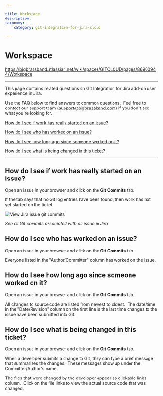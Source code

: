 ```yaml
---

title: Workspace
description:
taxonomy:
    category: git-integration-for-jira-cloud

---
```


# Workspace

<https://bigbrassband.atlassian.net/wiki/spaces/GITCLOUD/pages/86900944/Workspace>

* * *

This page contains related questions on Git Integration for Jira add-on user experience in Jira.

Use the FAQ below to find answers to common questions.  Feel free to contact our support team ([support@bigbrassband.com](mailto:support@bigbrassband.com?subject=Commits%20display%20issues%20-)) if you don't see what you're looking for.

[How do I see if work has really started on an issue?](#Workspace-seeworkstarted)

[How do I see who has worked on an issue?](#Workspace-seewhoworked)

[How do I see how long ago since someone worked on it?](#Workspace-seesinceworked)

[How do I see what is being changed in this ticket?](#Workspace-seerecentchanges)

  

* * *

  

## **How do I see if work has really started on an issue?**

Open an issue in your browser and click on the **Git Commits** tab.

If the tab says that no Git log entries have been found, then work has not yet started on the ticket.

![View Jira issue git commits](https://bigbrassband.com/images/bbb/jira-issue-git-commits.png)

_See all Git commits associated with an issue in Jira_

  
  

## **How do I see who has worked on an issue?**

Open an issue in your browser and click on the **Git Commits** tab.

Everyone listed in the "Author/Committer" column has worked on the issue.

  

## **How do I see how long ago since someone worked on it?**

Open an issue in your browser and click on the **Git Commits** tab.

All changes to source code are listed from newest to oldest.  The date/time in the "Date/Revision" column on the first line is the last time changes to the issue have been submitted into Git.

  

## **How do I see what is being changed in this ticket?**

Open an issue in your browser and click on the **Git Commits** tab.

When a developer submits a change to Git, they can type a brief message that summarizes the changes.  These messages show up under the Committer/Author's name.

The files that were changed by the developer appear as clickable links. column.  Click on the file links to view the actual source code that was changed.